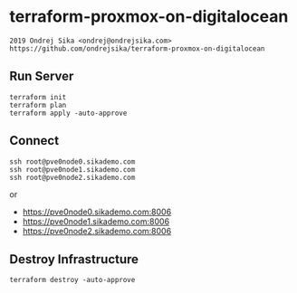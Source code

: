 # terraform-proxmox-on-digitalocean

    2019 Ondrej Sika <ondrej@ondrejsika.com>
    https://github.com/ondrejsika/terraform-proxmox-on-digitalocean

## Run Server

```
terraform init
terraform plan
terraform apply -auto-approve
```

## Connect

```
ssh root@pve0node0.sikademo.com
ssh root@pve0node1.sikademo.com
ssh root@pve0node2.sikademo.com
```

or

- https://pve0node0.sikademo.com:8006
- https://pve0node1.sikademo.com:8006
- https://pve0node2.sikademo.com:8006

## Destroy Infrastructure

```
terraform destroy -auto-approve
```
